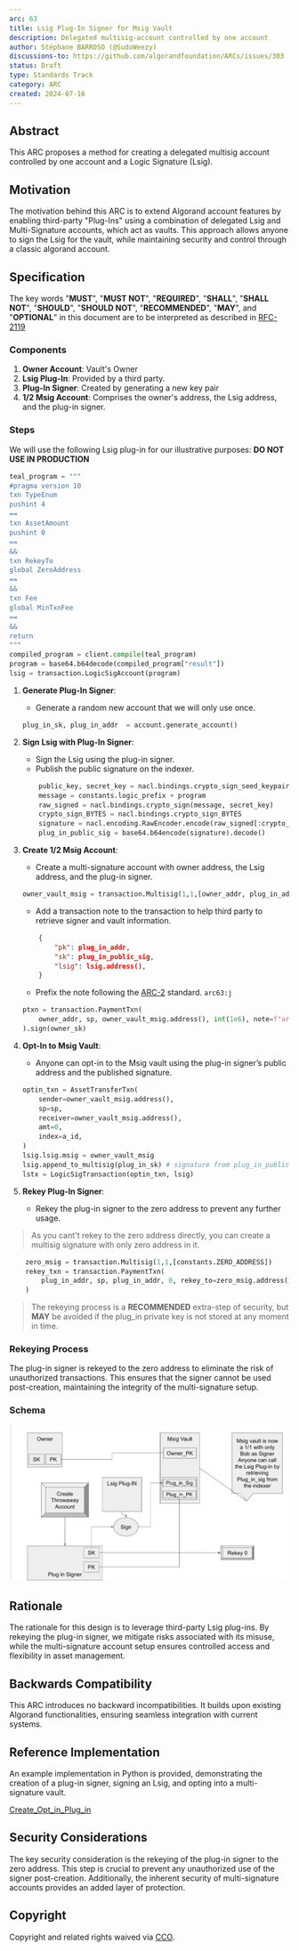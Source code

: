 ```yaml
---
arc: 63
title: Lsig Plug-In Signer for Msig Vault
description: Delegated multisig-account controlled by one account
author: Stéphane BARROSO (@SudoWeezy)
discussions-to: https://github.com/algorandfoundation/ARCs/issues/303
status: Draft
type: Standards Track
category: ARC
created: 2024-07-16
---
```


## Abstract

This ARC proposes a method for creating a delegated multisig account controlled by one account and a Logic Signature (Lsig).

## Motivation

The motivation behind this ARC is to extend Algorand account features by enabling third-party "Plug-Ins" using a combination of delegated Lsig and Multi-Signature accounts, which act as vaults. This approach allows anyone to sign the Lsig for the vault, while maintaining security and control through a classic algorand account.

## Specification

The key words "**MUST**", "**MUST NOT**", "**REQUIRED**", "**SHALL**", "**SHALL NOT**", "**SHOULD**", "**SHOULD NOT**", "**RECOMMENDED**", "**MAY**", and "**OPTIONAL**" in this document are to be interpreted as described in <a href = "https://www.ietf.org/rfc/rfc2119.txt">RFC-2119</a>

### Components

1. **Owner Account**: Vault's Owner
1. **Lsig Plug-In**: Provided by a third party.
1. **Plug-In Signer**: Created by generating a new key pair
1. **1/2 Msig Account**: Comprises the owner's address, the Lsig address, and the plug-in signer.

### Steps

We will use the following Lsig plug-in for our illustrative purposes:
**DO NOT USE IN PRODUCTION**

```python
teal_program = """
#pragma version 10
txn TypeEnum
pushint 4
==
txn AssetAmount
pushint 0
==
&&
txn RekeyTo
global ZeroAddress
==
&&
txn Fee
global MinTxnFee
==
&&
return
"""
compiled_program = client.compile(teal_program)
program = base64.b64decode(compiled_program["result"])
lsig = transaction.LogicSigAccount(program)


```

1. **Generate Plug-In Signer**:
    - Generate a random new account that we will only use once.

    ```python
    plug_in_sk, plug_in_addr  = account.generate_account()
    ```

2. **Sign Lsig with Plug-In Signer**:
    - Sign the Lsig using the plug-in signer.
    - Publish the public signature on the indexer.

    ```python
        public_key, secret_key = nacl.bindings.crypto_sign_seed_keypair(base64.b64decode(plug_in_sk)[: constants.key_len_bytes])
        message = constants.logic_prefix + program
        raw_signed = nacl.bindings.crypto_sign(message, secret_key)
        crypto_sign_BYTES = nacl.bindings.crypto_sign_BYTES
        signature = nacl.encoding.RawEncoder.encode(raw_signed[:crypto_sign_BYTES])
        plug_in_public_sig = base64.b64encode(signature).decode()
    ```

3. **Create 1/2 Msig Account**:
    - Create a multi-signature account with owner address, the Lsig address, and the plug-in signer.

    ```python
    owner_vault_msig = transaction.Multisig(1,1,[owner_addr, plug_in_addr])
    ```

    - Add a transaction note to the transaction to help third party to retrieve signer and vault information.

    ```json
        {
            "pk": plug_in_addr,
            "sk": plug_in_public_sig,
            "lsig": lsig.address(),
        }
    ```

    - Prefix the note following the [ARC-2](./arc-0002.md) standard. `arc63:j`

    ```python
    ptxn = transaction.PaymentTxn(
        owner_addr, sp, owner_vault_msig.address(), int(1e6), note=f"arc_63:j{note_field}"
    ).sign(owner_sk)
    ```

4. **Opt-In to Msig Vault**:
    - Anyone can opt-in to the Msig vault using the plug-in signer’s public address and the published signature.

    ```python
    optin_txn = AssetTransferTxn(
        sender=owner_vault_msig.address(),
        sp=sp,
        receiver=owner_vault_msig.address(),
        amt=0,
        index=a_id,
    )
    lsig.lsig.msig = owner_vault_msig
    lsig.append_to_multisig(plug_in_sk) # signature from plug_in_public
    lstx = LogicSigTransaction(optin_txn, lsig)
    ```

5. **Rekey Plug-In Signer**:
    - Rekey the plug-in signer to the zero address to prevent any further usage.

> As you cant't rekey to the zero address directly, you can create a multisig signature with only  zero address in it.

```python
    zero_msig = transaction.Multisig(1,1,[constants.ZERO_ADDRESS])
    rekey_txn = transaction.PaymentTxn(
        plug_in_addr, sp, plug_in_addr, 0, rekey_to=zero_msig.address()
    )
```

> The rekeying process is a **RECOMMENDED** extra-step of security, but **MAY** be avoided if the plug_in private key is not stored at any moment in time.

### Rekeying Process

The plug-in signer is rekeyed to the zero address to eliminate the risk of unauthorized transactions. This ensures that the signer cannot be used post-creation, maintaining the integrity of the multi-signature setup.

### Schema

![ARC Status Diagram](../assets/arc-0063/image.png)

## Rationale

The rationale for this design is to leverage third-party Lsig plug-ins. By rekeying the plug-in signer, we mitigate risks associated with its misuse, while the multi-signature account setup ensures controlled access and flexibility in asset management.

## Backwards Compatibility

This ARC introduces no backward incompatibilities. It builds upon existing Algorand functionalities, ensuring seamless integration with current systems.

## Reference Implementation

An example implementation in Python is provided, demonstrating the creation of a plug-in signer, signing an Lsig, and opting into a multi-signature vault.

[Create_Opt_in_Plug_in](../assets/arc-0063/create_plugin.py)

## Security Considerations

The key security consideration is the rekeying of the plug-in signer to the zero address. This step is crucial to prevent any unauthorized use of the signer post-creation. Additionally, the inherent security of multi-signature accounts provides an added layer of protection.

## Copyright

Copyright and related rights waived via <a href="https://creativecommons.org/publicdomain/zero/1.0/">CCO</a>.
